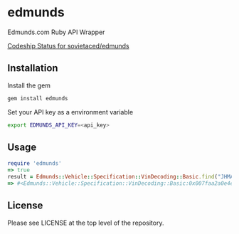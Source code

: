 # edmunds 
Edmunds.com Ruby API Wrapper 

[Codeship Status for sovietaced/edmunds](https://codeship.io/projects/d03c61a0-a2bc-0132-516c-0e0102967270/status)

## Installation
Install the gem
```bash
gem install edmunds
```
Set your API key as a environment variable
```bash
export EDMUNDS_API_KEY=<api_key>
```

## Usage
```ruby
require 'edmunds'
=> true
result = Edmunds::Vehicle::Specification::VinDecoding::Basic.find("JHMAP11461T005905")
=> #<Edmunds::Vehicle::Specification::VinDecoding::Basic:0x007faa2a0e4e40 @make="Honda", @model="S2000", @year=2001>

```
## License

Please see LICENSE at the top level of the repository.
